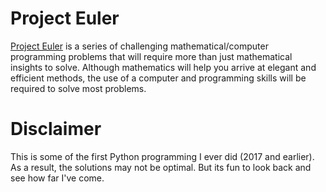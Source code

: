 # Project Euler
[Project Euler](https://projecteuler.net/) is a series of challenging mathematical/computer programming problems that will require more than just mathematical insights to solve. Although mathematics will help you arrive at elegant and efficient methods, the use of a computer and programming skills will be required to solve most problems.

# Disclaimer
This is some of the first Python programming I ever did (2017 and earlier). As a result, the solutions may not be optimal. But its fun to look back and see how far I've come.